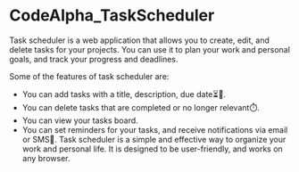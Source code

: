 # CodeAlpha_TaskScheduler

Task scheduler is a web application that allows you to create, edit, and delete tasks for your projects. You can use it to plan your work and personal goals, and track your progress and deadlines. 

Some of the features of task scheduler are:
- You can add tasks with a title, description, due date⏳📅. 
- You can delete tasks that are completed or no longer relevant⏱️.
- You can view your tasks board.
- You can set reminders for your tasks, and receive notifications via email or SMS💬.
Task scheduler is a simple and effective way to organize your work and personal life. It is designed to be user-friendly, and works on any browser. 
